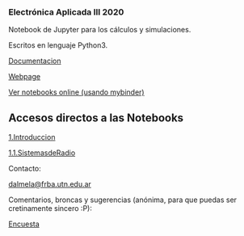 ### Electrónica Aplicada III 2020

Notebook de Jupyter para los cálculos y simulaciones.

Escritos en lenguaje Python3. 

[Documentacion](https://2020.readthedocs.io/es/latest/)

[Webpage](https://eaiii-frba-utn.github.io/2020)

[Ver notebooks online (usando mybinder)](https://mybinder.org/v2/gh/eaiii-frba-utn/2020/master)

## Accesos directos a las Notebooks

[1.Introduccion](https://mybinder.org/v2/gh/eaiii-frba-utn/2020/master?filepath=.%2F1_Introduccion)

[1.1.SistemasdeRadio](https://mybinder.org/v2/gh/eaiii-frba-utn/2020/master?filepath=.%2F1_Introduccion%2F1_Sistemas_de_Radio%2F])




Contacto:

dalmela@frba.utn.edu.ar

Comentarios, broncas y sugerencias (anónima, para que puedas ser cretinamente sincero :P):

[Encuesta](https://goo.gl/forms/wfZeEfFV4dqnjATo1)
